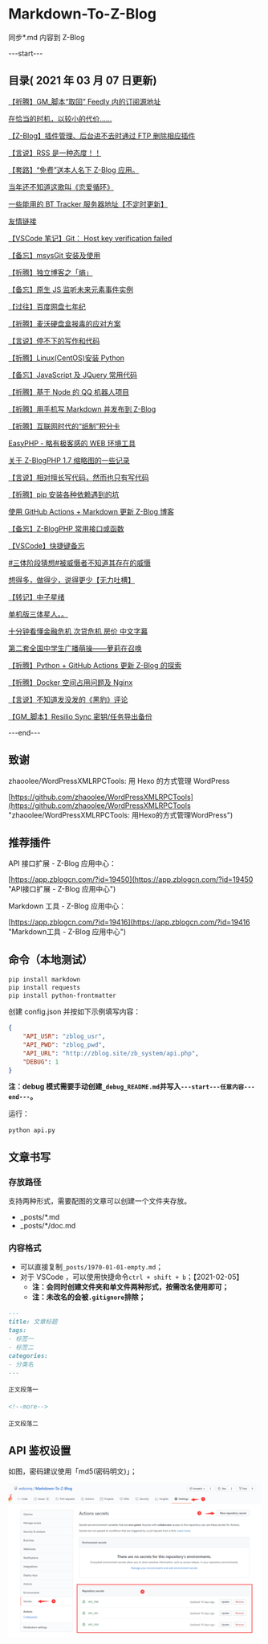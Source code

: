 # Markdown-To-Z-Blog

同步*.md 内容到 Z-Blog

---start---

## 目录( 2021 年 03 月 07 日更新)

[【折腾】GM_脚本“取回” Feedly 内的订阅源地址](https://www.wdssmq.com/post/20210305305.html "【折腾】GM_脚本“取回” Feedly 内的订阅源地址")

[在恰当的时机，以较小的代价……](https://www.wdssmq.com/post/20200523528.html "在恰当的时机，以较小的代价……")

[【Z-Blog】插件管理、后台进不去时通过 FTP 删除相应插件](https://www.wdssmq.com/post/20210208103.html "【Z-Blog】插件管理、后台进不去时通过 FTP 删除相应插件")

[【言说】RSS 是一种态度！！](https://www.wdssmq.com/post/20201231613.html "【言说】RSS 是一种态度！！")

[【套路】“免费”送本人名下 Z-Blog 应用。](https://www.wdssmq.com/post/20210303309.html "【套路】“免费”送本人名下 Z-Blog 应用。")

[当年还不知道这歌叫《恋爱循环》](https://www.wdssmq.com/post/Lian-mp3XiaZai-GeCiXiaZai.html "当年还不知道这歌叫《恋爱循环》")

[一些能用的 BT Tracker 服务器地址【不定时更新】](https://www.wdssmq.com/post/20130323295.html "一些能用的 BT Tracker 服务器地址【不定时更新】")

[友情链接](https://www.wdssmq.com/post/YouQingLianJie.html "友情链接")

[【VSCode 笔记】Git： Host key verification failed](https://www.wdssmq.com/post/20201216004.html "【VSCode 笔记】Git： Host key verification failed")

[【备忘】msysGit 安装及使用](https://www.wdssmq.com/post/20140804123.html "【备忘】msysGit 安装及使用")

[【折腾】独立博客之「熵」](https://www.wdssmq.com/post/20210227485.html "【折腾】独立博客之「熵」")

[【备忘】原生 JS 监听未来元素事件实例](https://www.wdssmq.com/post/20190316472.html "【备忘】原生 JS 监听未来元素事件实例")

[【过往】百度网盘七年纪](https://www.wdssmq.com/post/20120515987.html "【过往】百度网盘七年纪")

[【折腾】麦沃硬盘盒报毒的应对方案](https://www.wdssmq.com/post/20130726899.html "【折腾】麦沃硬盘盒报毒的应对方案")

[【言说】停不下的写作和代码](https://www.wdssmq.com/post/20210205073.html "【言说】停不下的写作和代码")

[【折腾】Linux(CentOS)安装 Python](https://www.wdssmq.com/post/20210224695.html "【折腾】Linux(CentOS)安装 Python")

[【备忘】JavaScript 及 JQuery 常用代码](https://www.wdssmq.com/post/20201116687.html "【备忘】JavaScript 及 JQuery 常用代码")

[【折腾】基于 Node 的 QQ 机器人项目](https://www.wdssmq.com/post/20210101974.html "【折腾】基于 Node 的 QQ 机器人项目")

[【折腾】用手机写 Markdown 并发布到 Z-Blog](https://www.wdssmq.com/post/20210224141.html "【折腾】用手机写 Markdown 并发布到 Z-Blog")

[【折腾】互联网时代的“纸制”积分卡](https://www.wdssmq.com/post/20140425674.html "【折腾】互联网时代的“纸制”积分卡")

[EasyPHP - 略有极客感的 WEB 环境工具](https://www.wdssmq.com/post/20210224528.html "EasyPHP - 略有极客感的 WEB 环境工具")

[关于 Z-BlogPHP 1.7 缩略图的一些记录](https://www.wdssmq.com/post/20210224481.html "关于 Z-BlogPHP 1.7 缩略图的一些记录")

[【言说】相对擅长写代码，然而也只有写代码](https://www.wdssmq.com/post/20210224671.html "【言说】相对擅长写代码，然而也只有写代码")

[【折腾】pip 安装各种依赖遇到的坑](https://www.wdssmq.com/post/20210224781.html "【折腾】pip 安装各种依赖遇到的坑")

[使用 GitHub Actions + Markdown 更新 Z-Blog 博客](https://www.wdssmq.com/post/20210224498.html "使用 GitHub Actions + Markdown 更新 Z-Blog 博客")

[【备忘】Z-BlogPHP 常用接口或函数](https://www.wdssmq.com/post/20190316451.html "【备忘】Z-BlogPHP 常用接口或函数")

[【VSCode】快捷键备忘](https://www.wdssmq.com/post/20130525410.html "【VSCode】快捷键备忘")

[#三体阶段猜想#被威慑者不知道其存在的威慑](https://www.wdssmq.com/post/20130422733.html "#三体阶段猜想#被威慑者不知道其存在的威慑")

[想得多，做得少，说得更少【无力吐槽】](https://www.wdssmq.com/post/20150108252.html "想得多，做得少，说得更少【无力吐槽】")

[【转记】中子星绪](https://www.wdssmq.com/post/20190622412.html "【转记】中子星绪")

[单机版三体星人。。](https://www.wdssmq.com/post/20200325683.html "单机版三体星人。。")

[十分钟看懂金融危机 次贷危机 房价 中文字幕](https://www.wdssmq.com/post/ShiFenZhongKanDongJinRongWeiJi-CiDaiWeiJi-FangJia-ZhongWenZiMu.html "十分钟看懂金融危机 次贷危机 房价 中文字幕")

[第二套全国中学生广播萌操——萝莉在召唤](https://www.wdssmq.com/post/DiErTaoQuanGuoZhongXueShengGuangBoMengCao-LuoLiZaiZhaoHuan.html "第二套全国中学生广播萌操——萝莉在召唤")

[【折腾】Python + GitHub Actions 更新 Z-Blog 的探索](https://www.wdssmq.com/post/20210129918.html "【折腾】Python + GitHub Actions 更新 Z-Blog 的探索")

[【折腾】Docker 空间占用问题及 Nginx](https://www.wdssmq.com/post/20210210927.html "【折腾】Docker 空间占用问题及 Nginx")

[【言说】不知道发没发的《黑豹》评论](https://www.wdssmq.com/post/20130403328.html "【言说】不知道发没发的《黑豹》评论")

[【GM_脚本】Resilio Sync 密钥/任务导出备份](https://www.wdssmq.com/post/20190130502.html "【GM_脚本】Resilio Sync 密钥/任务导出备份")

---end---

## 致谢

zhaoolee/WordPressXMLRPCTools: 用 Hexo 的方式管理 WordPress

[https://github.com/zhaoolee/WordPressXMLRPCTools](https://github.com/zhaoolee/WordPressXMLRPCTools "zhaoolee/WordPressXMLRPCTools: 用Hexo的方式管理WordPress")

## 推荐插件

API 接口扩展 - Z-Blog 应用中心：

[https://app.zblogcn.com/?id=19450](https://app.zblogcn.com/?id=19450 "API接口扩展 - Z-Blog 应用中心")

Markdown 工具 - Z-Blog 应用中心：

[https://app.zblogcn.com/?id=19416](https://app.zblogcn.com/?id=19416 "Markdown工具 - Z-Blog 应用中心")

## 命令（本地测试）

```shell
pip install markdown
pip install requests
pip install python-frontmatter
```

创建 config.json 并按如下示例填写内容：

```json
{
    "API_USR": "zblog_usr",
    "API_PWD": "zblog_pwd",
    "API_URL": "http://zblog.site/zb_system/api.php",
    "DEBUG": 1
}
```

**注：debug 模式需要手动创建`_debug_README.md`并写入`---start---任意内容---end---`。**

运行：

`python api.py`

## 文章书写

### 存放路径

支持两种形式，需要配图的文章可以创建一个文件夹存放。

- _posts/*.md
- _posts/*/doc.md

### 内容格式

- 可以直接复制`_posts/1970-01-01-empty.md`；
- 对于 VSCode ，可以使用快捷命令`ctrl + shift + b`；【2021-02-05】
  - **注：会同时创建文件夹和单文件两种形式，按需改名使用即可；**
  - **注：未改名的会被`.gitignore`排除；**

```md
---
title: 文章标题
tags:
- 标签一
- 标签二
categories:
- 分类名
---

正文段落一

<!--more-->

正文段落二

```

## API 鉴权设置

如图，密码建议使用「md5(密码明文)」；

![001](doc/001.png "001")

